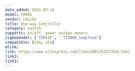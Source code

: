 ```yaml
---
date_added: 2021-07-14
model: CM001
vendor: LELLKI
title: One-way Controller
category: switch
supports: on/off, power outage memory
zigbeemodel: ['TS011F', '_TZ3000_twqctvna']
compatible: [z2m, zha]
mlink: 
link: https://www.aliexpress.com/item/4001203727016.html
link2: 
link3: 
---
```

